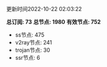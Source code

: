 更新时间2022-10-22 02:03:22

**总订阅: 73**
**总节点: 1980**
**有效节点: 752**
- ss节点: 475
- v2ray节点: 241
- trojan节点: 30
- ssr节点: 6
